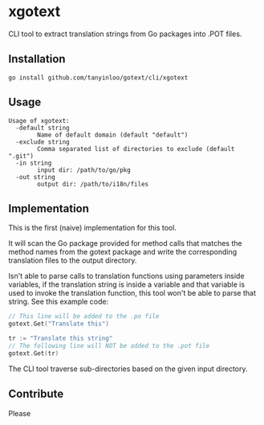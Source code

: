 # xgotext

CLI tool to extract translation strings from Go packages into .POT files.

## Installation

```
go install github.com/tanyinloo/gotext/cli/xgotext
```

## Usage

```
Usage of xgotext:
  -default string
        Name of default domain (default "default")
  -exclude string
        Comma separated list of directories to exclude (default ".git")
  -in string
        input dir: /path/to/go/pkg
  -out string
        output dir: /path/to/i18n/files
```

## Implementation

This is the first (naive) implementation for this tool.

It will scan the Go package provided for method calls that matches the method names from the gotext package and write the corresponding translation files to the output directory.

Isn't able to parse calls to translation functions using parameters inside variables, if the translation string is inside a variable and that variable is used to invoke the translation function, this tool won't be able to parse that string. See this example code:

```go
// This line will be added to the .po file
gotext.Get("Translate this")

tr := "Translate this string"
// The following line will NOT be added to the .pot file
gotext.Get(tr)
```

The CLI tool traverse sub-directories based on the given input directory.


## Contribute

Please
